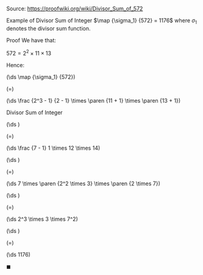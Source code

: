 # 

Source: https://proofwiki.org/wiki/Divisor_Sum_of_572

Example of Divisor Sum of Integer
$\map {\sigma_1} {572} = 1176$
where $\sigma_1$ denotes the divisor sum function.


Proof
We have that:

$572 = 2^2 \times 11 \times 13$

Hence:














\(\ds \map {\sigma_1} {572}\)

\(=\)







\(\ds \frac {2^3 - 1} {2 - 1} \times \paren {11 + 1} \times \paren {13 + 1}\)





Divisor Sum of Integer














\(\ds \)

\(=\)







\(\ds \frac {7 - 1} 1 \times 12 \times 14\)




















\(\ds \)

\(=\)







\(\ds 7 \times \paren {2^2 \times 3} \times \paren {2 \times 7}\)




















\(\ds \)

\(=\)







\(\ds 2^3 \times 3 \times 7^2\)




















\(\ds \)

\(=\)







\(\ds 1176\)









$\blacksquare$





